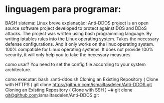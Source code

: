 # linguagem para programar:
BASH
sistema:
Linux
breve explanação:
Anti-DDOS project is an open source software project developed to protect against DOS and DDoS attacks. The project was written using bash programming language. By writing iptables rules into the Linux operating system. Takes the necessary defense configurations. And it only works on the linux operating system. 100% compatible for Linux operating systems. It does not provide 100% security, it will only help you to take the necessary measures.

como usar?
You need to set the config file according to your system architecture.

como executar:
bash ./anti-ddos.sh
Cloning an Existing Repository ( Clone with HTTPS )
git clone https://github.com/ismailtasdelen/Anti-DDOS.git
Cloning an Existing Repository ( Clone with SSH )
~# git clone git@github.com:ismailtasdelen/Anti-DDOS.git
